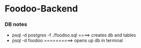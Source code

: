 # Foodoo-Backend

### DB notes
* psql -d postgres -f ./foodoo.sql   ====> creates db and tables
* psql -d foodoo  ==========> opens up db in terminal
